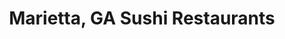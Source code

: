 ---
layout: city
title: Marietta, GA Sushi Restaurants
permalink: /georgia/marietta/
stateAbbr: GA
stateName: Georgia
cityName: Marietta

---